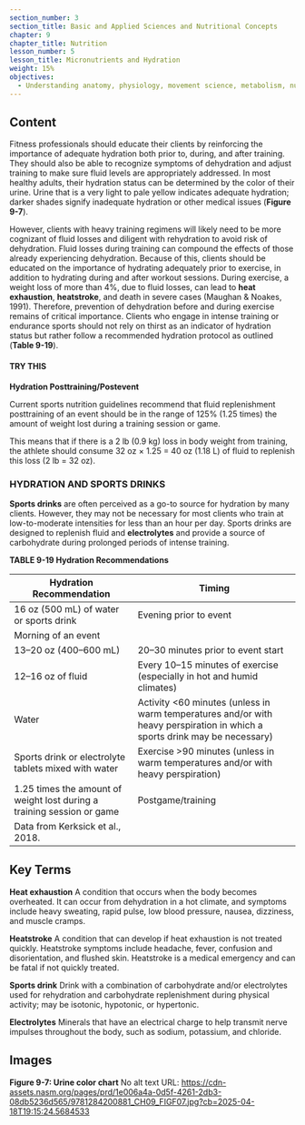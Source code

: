 ```yaml
---
section_number: 3
section_title: Basic and Applied Sciences and Nutritional Concepts
chapter: 9
chapter_title: Nutrition
lesson_number: 5
lesson_title: Micronutrients and Hydration
weight: 15%
objectives:
  - Understanding anatomy, physiology, movement science, metabolism, nutrition, and supplementation.
---
```


## Content
Fitness professionals should educate their clients by reinforcing the importance of adequate hydration both prior to, during, and after training. They should also be able to recognize symptoms of dehydration and adjust training to make sure fluid levels are appropriately addressed. In most healthy adults, their hydration status can be determined by the color of their urine. Urine that is a very light to pale yellow indicates adequate hydration; darker shades signify inadequate hydration or other medical issues (**Figure 9-7**).

However, clients with heavy training regimens will likely need to be more cognizant of fluid losses and diligent with rehydration to avoid risk of dehydration. Fluid losses during training can compound the effects of those already experiencing dehydration. Because of this, clients should be educated on the importance of hydrating adequately prior to exercise, in addition to hydrating during and after workout sessions. During exercise, a weight loss of more than 4%, due to fluid losses, can lead to **heat exhaustion**, **heatstroke**, and death in severe cases (Maughan & Noakes, 1991). Therefore, prevention of dehydration before and during exercise remains of critical importance. Clients who engage in intense training or endurance sports should not rely on thirst as an indicator of hydration status but rather follow a recommended hydration protocol as outlined (**Table 9-19**).

#### TRY THIS

**Hydration Posttraining/Postevent**

Current sports nutrition guidelines recommend that fluid replenishment posttraining of an event should be in the range of 125% (1.25 times) the amount of weight lost during a training session or game.

This means that if there is a 2 lb (0.9 kg) loss in body weight from training, the athlete should consume 32 oz × 1.25 = 40 oz (1.18 L) of fluid to replenish this loss (2 lb = 32 oz).

### HYDRATION AND SPORTS DRINKS

**Sports drinks** are often perceived as a go-to source for hydration by many clients. However, they may not be necessary for most clients who train at low-to-moderate intensities for less than an hour per day. Sports drinks are designed to replenish fluid and **electrolytes** and provide a source of carbohydrate during prolonged periods of intense training.

**TABLE 9-19 Hydration Recommendations**

| Hydration Recommendation | Timing |
|---|---|
| 16 oz (500 mL) of water or sports drink | Evening prior to event
	Morning of an event |
| 13–20 oz (400–600 mL) | 20–30 minutes prior to event start |
| 12–16 oz of fluid | Every 10–15 minutes of exercise (especially in hot and humid climates) |
| Water | Activity <60 minutes (unless in warm temperatures and/or with heavy perspiration in which a sports drink may be necessary) |
| Sports drink or electrolyte tablets mixed with water | Exercise >90 minutes (unless in warm temperatures and/or with heavy perspiration) |
| 1.25 times the amount of weight lost during a training session or game | Postgame/training |
| Data from Kerksick et al., 2018. |

## Key Terms

**Heat exhaustion**
A condition that occurs when the body becomes overheated. It can occur from dehydration in a hot climate, and symptoms include heavy sweating, rapid pulse, low blood pressure, nausea, dizziness, and muscle cramps.

**Heatstroke**
A condition that can develop if heat exhaustion is not treated quickly. Heatstroke symptoms include headache, fever, confusion and disorientation, and flushed skin. Heatstroke is a medical emergency and can be fatal if not quickly treated.

**Sports drink**
Drink with a combination of carbohydrate and/or electrolytes used for rehydration and carbohydrate replenishment during physical activity; may be isotonic, hypotonic, or hypertonic.

**Electrolytes**
Minerals that have an electrical charge to help transmit nerve impulses throughout the body, such as sodium, potassium, and chloride.

## Images

**Figure 9-7: Urine color chart**
No alt text
URL: https://cdn-assets.nasm.org/pages/prd/1e006a4a-0d5f-4261-2db3-08db5236d565/9781284200881_CH09_FIGF07.jpg?cb=2025-04-18T19:15:24.5684533